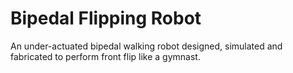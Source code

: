 # Bipedal Flipping Robot

An under-actuated bipedal walking robot designed, simulated and fabricated to perform front flip like a gymnast.
